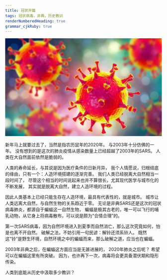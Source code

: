 ```yaml
---
title: 冠状开篇
tags: 冠状病毒，非典，历史教训
renderNumberedHeading: true
grammar_cjkRuby: true
---
```

![冠状病毒](./images/timg.jpg)

新年马上就要过去了，当然是指农历鼠年的2020年。
与2003年十分仿佛的一年。
没有想到的是这次的肺炎疫情从感染数量上已经超越了2003年的SARS。
人类在大自然面前依然是脆弱的。

人类的寿命延长，与其说是因为医疗条件的日新月异，
我个人情愿说，归根结底的缘由，只有一个：人造环境搭建的逐渐完善。
我们人类已经脱离大自然相当一段时间了，
尽管这个相当的时间说起来也并不算很长，尤其现代医学与城市化的不断发展，
其实就是脱离大自然，建立人造环境的过程。

因此人类基本上已经只能生存在人造环境，最具有代表性的，就是城市。
城市让人类远离大自然，与自然生物的关系趋近于零。
无论是非典SARS还是这次的冠状病毒肺炎，都源自于蝙蝠这一自然生物，
蝙蝠是极其古老的，唯一可以飞行的哺乳动物，从它身上将病毒散布，可以说是颇为“合情合理”的。

第一次SARS病毒，因为自然环境进入到夏季而自然消亡，那么这次究竟如何，怕是也离不开自然。
破解之法，不妨引用一句民谚：解铃还须系铃人。
既然这“铃”是野生环境，自然环境之中的蝙蝠而来，那么破解之道，应当也在蝙蝠。

2003年非典之后，在蝙蝠这方面应当是无甚进展的，
2020年肺炎之后呢？
希望可以在蝙蝠这里有所突破。
因为，也许再下一次，病毒将会更具备潜伏期和隐形传染。

人类到底能从历史中汲取多少教训？
